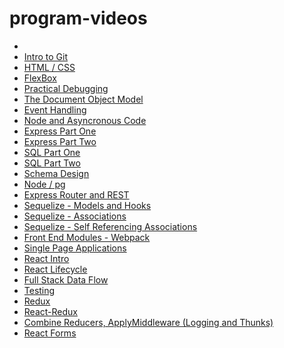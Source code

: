 # program-videos

<ul>
  <li>
    <a href='' target='_blank'></a>
  </li>
  <li>
    <a href='https://www.youtube.com/watch?v=6y5iXTG1jkM' target='_blank'>Intro to Git</a>
  </li>
    <li>
    <a href='https://www.youtube.com/watch?v=qvLGTDYrU9U&feature=youtu.be' target='_blank'>HTML / CSS</a>
  </li>
   <li>
    <a href='https://www.youtube.com/watch?v=eABErdO3h28&feature=youtu.be' target='_blank'>FlexBox</a>
  </li>
    <li>
    <a href='https://www.youtube.com/watch?v=KNfkx_VMKSo&feature=youtu.be' target='_blank'>Practical Debugging</a>
  </li>
  
   <li>
    <a href='https://www.youtube.com/watch?v=xAg1woWCVF4&feature=youtu.be' target='_blank'>The Document Object Model</a>
  </li>
  <li>
    <a href='https://www.youtube.com/watch?v=3jlMFuzuoPY&feature=youtu.be' target='_blank'>Event Handling</a>
  </li>
    <li>
    <a href='https://www.youtube.com/watch?v=_zag2sF8814&feature=youtu.be' target='_blank'>Node and Asyncronous Code</a>
  </li>
    <li>
    <a href='https://youtu.be/Hv8UTKOVgcg' target='_blank'>Express Part One</a>
  </li>
      <li>
    <a href='https://www.youtube.com/watch?v=dIeqjYXwLhU&feature=youtu.be' target='_blank'>Express Part Two</a>
  </li>
    <li>
    <a href='https://www.youtube.com/watch?v=rMbPMihOliA&feature=youtu.be' target='_blank'>SQL Part One</a>
  </li>
    <li>
    <a href='https://www.youtube.com/watch?v=gCIblrIR-II&feature=youtu.be' target='_blank'>SQL Part Two</a>
  </li>
    <li>
    <a href='https://www.youtube.com/watch?v=cQXhw1u0Uu0&feature=youtu.be' target='_blank'>Schema Design</a>
  </li>
    <li>
    <a href='https://www.youtube.com/watch?v=txOicVb4PLE&feature=youtu.be' target='_blank'>Node / pg</a>
  </li>
    <li>
    <a href='https://www.youtube.com/watch?v=L8urO3LUFjA&feature=youtu.be' target='_blank'>Express Router and REST</a>
  </li>
  <li>
    <a href='https://www.youtube.com/watch?v=herEBLCWxoA&feature=youtu.be' target='_blank'>Sequelize - Models and Hooks</a>
  </li>
    <li>
    <a href='https://www.youtube.com/watch?v=9mkDoUkzL3Q&feature=youtu.be' target='_blank'>Sequelize - Associations</a>
  </li>
  <li>
  <a href='https://youtu.be/ZhkDuj5b28Y'>Sequelize - Self Referencing Associations</a>
  </li>
  <li>
  <a href='https://www.youtube.com/watch?v=SoLv6V9sDME&feature=youtu.be'>Front End Modules - Webpack</a>
  </li>
    <li>
  <a href='https://youtu.be/xYD090y5A8o'>Single Page Applications</a>
  </li>
      <li>
  <a href='https://youtu.be/-Q-JjSrz2QI'>React Intro</a>
  </li>
        <li>
  <a href='https://youtu.be/-RM2KlB9Q2w'>React Lifecycle</a>
  </li>
          <li>
  <a href='https://youtu.be/wy0ZOEpjxfU'>Full Stack Data Flow</a>
  </li>
            <li>
  <a href='https://youtu.be/8-R6jrzntvQ'>Testing</a>
  </li>
              <li>
  <a href='https://youtu.be/doTRQvNLXVQ'>Redux</a>
  </li>
                <li>
  <a href='https://youtu.be/tBApupNyFq0'>React-Redux</a>
  </li>
                  <li>
  <a href='https://youtu.be/bOhjfdblIKw'>Combine Reducers, ApplyMiddleware (Logging and Thunks)</a>
  </li>
  <li>
  <a href='https://youtu.be/M91QyB351yM'>React Forms</a>
  </li>
  
  
  
  
  
  
  
  

  

</ul>
